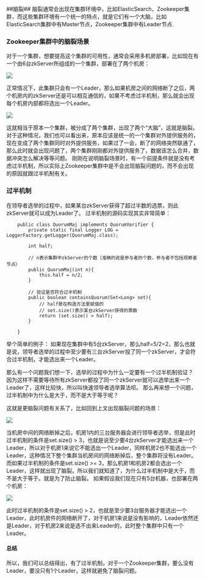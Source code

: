 ##脑裂##
脑裂通常会出现在集群环境中，比如ElasticSearch、Zookeeper集群，而这些集群环境有一个统一的特点，就是它们有一个大脑，比如ElasticSearch集群中有Master节点，Zookeeper集群中有Leader节点.

### Zookeeper集群中的脑裂场景 ###
对于一个集群，想要提高这个集群的可用性，通常会采用多机房部署，比如现在有一个由6台zkServer所组成的一个集群，部署在了两个机房：  

![](https://cdn.nlark.com/yuque/0/2019/png/365147/1563867147007-e5000b66-fbe7-4958-89c7-11800de04f7c.png?x-oss-process=image%2Fwatermark%2Ctype_d3F5LW1pY3JvaGVp%2Csize_10%2Ctext_6bKB54-t5a2m6Zmi5ZGo55Gc%2Ccolor_FFFFFF%2Cshadow_50%2Ct_80%2Cg_se%2Cx_10%2Cy_10%2Fresize%2Cw_685) 
 
正常情况下，此集群只会有一个Leader，那么如果机房之间的网络断了之后，两个机房内的zkServer还是可以相互通信的，如果不考虑过半机制，那么就会出现每个机房内部都将选出一个Leader。  
    
![](https://cdn.nlark.com/yuque/0/2019/png/365147/1563867309583-b3c9d494-d91e-41f0-bb1f-310354cc14c4.png?x-oss-process=image%2Fwatermark%2Ctype_d3F5LW1pY3JvaGVp%2Csize_10%2Ctext_6bKB54-t5a2m6Zmi5ZGo55Gc%2Ccolor_FFFFFF%2Cshadow_50%2Ct_80%2Cg_se%2Cx_10%2Cy_10%2Fresize%2Cw_685)


这就相当于原本一个集群，被分成了两个集群，出现了两个“大脑”，这就是脑裂。
对于这种情况，我们也可以看出来，原本应该是统一的一个集群对外提供服务的，现在变成了两个集群同时对外提供服务，如果过了一会，断了的网络突然联通了，那么此时就会出现问题了，两个集群刚刚都对外提供服务了，数据该怎么合并，数据冲突怎么解决等等问题。
刚刚在说明脑裂场景时，有一个前提条件就是没有考虑过半机制，所以实际上Zookeeper集群中是不会出现脑裂问题的，而不会出现的原因就跟过半机制有关。

### 过半机制 ###
在领导者选举的过程中，如果某台zkServer获得了超过半数的选票，则此zkServer就可以成为Leader了。
过半机制的源码实现其实非常简单：

		public class QuorumMaj implements QuorumVerifier {
		    private static final Logger LOG = LoggerFactory.getLogger(QuorumMaj.class);
		    
		    int half;
		    
		    // n表示集群中zkServer的个数（准确的说是参与者的个数，参与者不包括观察者节点）
		    public QuorumMaj(int n){
		        this.half = n/2;
		    }
		
		    // 验证是否符合过半机制
		    public boolean containsQuorum(Set<Long> set){
		        // half是在构造方法里赋值的
		        // set.size()表示某台zkServer获得的票数
		        return (set.size() > half);
		    }
		    
		}


举个简单的例子：
如果现在集群中有5台zkServer，那么half=5/2=2，那么也就是说，领导者选举的过程中至少要有三台zkServer投了同一个zkServer，才会符合过半机制，才能选出来一个Leader。

那么有一个问题我们想一下，选举的过程中为什么一定要有一个过半机制验证？
因为这样不需要等待所有zkServer都投了同一个zkServer就可以选举出来一个Leader了，这样比较快，所以叫快速领导者选举算法呗。
那么再来想一个问题，过半机制中为什么是大于，而不是大于等于呢？

这就是更脑裂问题有关系了，比如回到上文出现脑裂问题的场景：  

![](https://cdn.nlark.com/yuque/0/2019/png/365147/1563868159921-23d50d01-ec38-45e3-bb93-76f4bb27f896.png?x-oss-process=image%2Fwatermark%2Ctype_d3F5LW1pY3JvaGVp%2Csize_10%2Ctext_6bKB54-t5a2m6Zmi5ZGo55Gc%2Ccolor_FFFFFF%2Cshadow_50%2Ct_80%2Cg_se%2Cx_10%2Cy_10%2Fresize%2Cw_685) 

当机房中间的网络断掉之后，机房1内的三台服务器会进行领导者选举，但是此时过半机制的条件是set.size() > 3，也就是说至少要4台zkServer才能选出来一个Leader，所以对于机房1来说它不能选出一个Leader，同样机房2也不能选出一个Leader，这种情况下整个集群当机房间的网络断掉后，整个集群将没有Leader。
而如果过半机制的条件是set.size() >= 3，那么机房1和机房2都会选出一个Leader，这样就出现了脑裂。所以我们就知道了，为什么过半机制中是大于，而不是大于等于。就是为了防止脑裂。
如果假设我们现在只有5台机器，也部署在两个机房：  


![](https://cdn.nlark.com/yuque/0/2019/png/365147/1563865876119-268f52aa-3fce-4337-ab5a-ed0e19fb388c.png?x-oss-process=image%2Fwatermark%2Ctype_d3F5LW1pY3JvaGVp%2Csize_10%2Ctext_6bKB54-t5a2m6Zmi5ZGo55Gc%2Ccolor_FFFFFF%2Cshadow_50%2Ct_80%2Cg_se%2Cx_10%2Cy_10%2Fresize%2Cw_685)

此时过半机制的条件是set.size() > 2，也就是至少要3台服务器才能选出一个Leader，此时机房件的网络断开了，对于机房1来说是没有影响的，Leader依然还是Leader，对于机房2来说是选不出来Leader的，此时整个集群中只有一个Leader。

#### 总结 ####
所以，我们可以总结得出，有了过半机制，对于一个Zookeeper集群，要么没有Leader，要没只有1个Leader，这样就避免了脑裂问题。